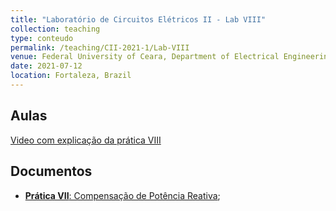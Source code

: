 ```yaml
---
title: "Laboratório de Circuitos Elétricos II - Lab VIII"
collection: teaching
type: conteudo
permalink: /teaching/CII-2021-1/Lab-VIII
venue: Federal University of Ceara, Department of Electrical Engineering
date: 2021-07-12
location: Fortaleza, Brazil
---
```


## Aulas
[Video com explicação da prática VIII]()

## Documentos
- [**Prática VII**: Compensação de Potência Reativa](https://github.com/lucassm/lucassm.github.io/raw/master/files/CII-2021-1/Lab-VIII-Compensao-Reativa-2021.pdf);
